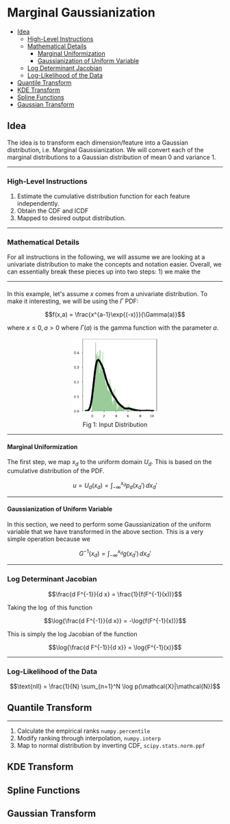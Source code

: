 # Marginal Gaussianization

- [Idea](#idea)
  - [High-Level Instructions](#high-level-instructions)
  - [Mathematical Details](#mathematical-details)
    - [Marginal Uniformization](#marginal-uniformization)
    - [Gaussianization of Uniform Variable](#gaussianization-of-uniform-variable)
  - [Log Determinant Jacobian](#log-determinant-jacobian)
  - [Log-Likelihood of the Data](#log-likelihood-of-the-data)
- [Quantile Transform](#quantile-transform)
- [KDE Transform](#kde-transform)
- [Spline Functions](#spline-functions)
- [Gaussian Transform](#gaussian-transform)


## Idea

The idea is to transform each dimension/feature into a Gaussian distribution, i.e. Marginal Gaussianization. We will convert each of the marginal distributions to a Gaussian distribution of mean 0 and variance 1. 

---

### High-Level Instructions

1. Estimate the cumulative distribution function for each feature independently.
2. Obtain the CDF and ICDF
3. Mapped to desired output distribution.


---

### Mathematical Details

For all instructions in the following, we will assume we are looking at a univariate distribution to make the concepts and notation easier. Overall, we can essentially break these pieces up into two steps: 1) we make the  

---

####

In this example, let's assume $x$ comes from a univariate distribution. To make it interesting, we will be using the $\Gamma$ PDF:

$$f(x,a) = \frac{x^{a-1}\exp{(-x)}}{\Gamma(a)}$$

where $x \leq 0, a > 0$ where $\Gamma(a)$ is the gamma function with the parameter $a$.

<center>
<img 
    src="pics/demo/input_dist.png" 
    alt="Input Distribution" style="width:40%" />
    <figcaption>Fig 1: Input Distribution</figcaption>
</center>

---

#### Marginal Uniformization

The first step, we map $x_d$ to the uniform domain $U_d$. This is based on the cumulative distribution of the PDF.

$$u = U_d (x_d) = \int_{-\infty}^{x_d} p_d (x_d') \, d x_d'$$


---

#### Gaussianization of Uniform Variable

In this section, we need to perform some Gaussianization of the uniform variable that we have transformed in the above section. This is a very simple operation because we


$$G^{-1}(x_d) = \int_{-\infty}^{x_d} g(x_d') \, d x_d'$$

---

### Log Determinant Jacobian


$$\frac{d F^{-1}}{d x} = \frac{1}{f(F^{-1}(x))}$$

Taking the $\log$ of this function

$$\log{\frac{d F^{-1}}{d x}} = -\log{f(F^{-1}(x))}$$

This is simply the log Jacobian of the function

$$\log{\frac{d F^{-1}}{d x}} = \log{F^{-1}(x)}$$

---

### Log-Likelihood of the Data

$$\text{nll} = \frac{1}{N} \sum_{n=1}^N \log p(\mathcal{X}|\mathcal{N})$$


## Quantile Transform




---

1. Calculate the empirical ranks `numpy.percentile`
2. Modify ranking through interpolation, `numpy.interp`
3. Map to normal distribution by inverting CDF, `scipy.stats.norm.ppf`


## KDE Transform


## Spline Functions

## Gaussian Transform